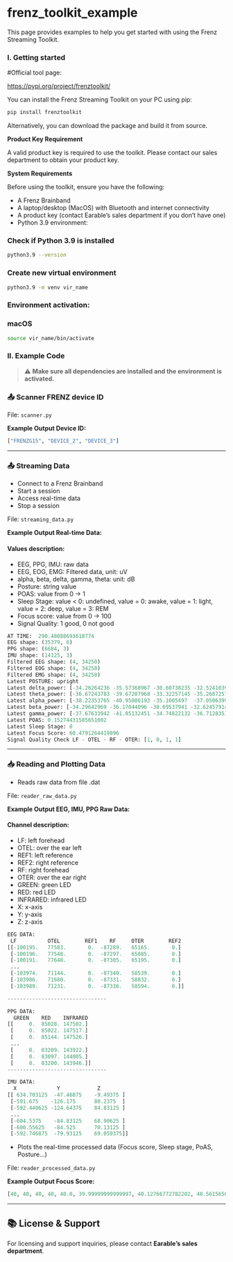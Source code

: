 # frenz_toolkit_example
This page provides examples to help you get started with using the Frenz Streaming Toolkit.

### **I. Getting started**

#Official tool page:

https://pypi.org/project/frenztoolkit/

You can install the Frenz Streaming Toolkit on your PC using pip:

```bash
pip install frenztoolkit
```

Alternatively, you can download the package and build it from source.

**Product Key Requirement**

A valid product key is required to use the toolkit. Please contact our sales department to obtain your product key.

**System Requirements**

Before using the toolkit, ensure you have the following:

- A Frenz Brainband
- A laptop/desktop (MacOS) with Bluetooth and internet connectivity
- A product key (contact Earable’s sales department if you don’t have one)
- Python 3.9 environment:
### Check if Python 3.9 is installed
```bash
python3.9 --version
```
### Create new virtual environment
```bash
python3.9 -m venv vir_name
```
### Environment activation:
### macOS
```bash
source vir_name/bin/activate  
```
### **II. Example Code**

> ⚠️ **Make sure all dependencies are installed and the environment is activated.**

### 📤 Scanner FRENZ device ID

File: `scanner.py`

**Example Output Device ID:**

```python
["FRENZG15", "DEVICE_2", "DEVICE_3"]
```
---

### 📤 Streaming Data

- Connect to a Frenz Brainband
- Start a session
- Access real-time data
- Stop a session

File: `streaming_data.py`

**Example Output Real-time Data:**
#### Values description:
- EEG, PPG, IMU: raw data
- EEG, EOG, EMG: Filtered data, unit: uV
- alpha, beta, delta, gamma, theta: unit: dB
- Posture: string value
- POAS: value from 0 -> 1
- Sleep Stage: value < 0: undefined, value = 0: awake, value = 1: light, value = 2: deep, value = 3: REM
- Focus score: value from 0 -> 100
- Signal Quality: 1 good, 0 not good

```python
AT TIME:  290.48088693618774
EEG shape: (35379, 6)
PPG shape: (6684, 3)
IMU shape: (14125, 3)
Filtered EEG shape: (4, 34250)
Filtered EOG shape: (4, 34250)
Filtered EMG shape: (4, 34250)
Latest POSTURE: upright
Latest delta_power: [-34.26264236 -35.57368967 -30.60738235 -32.5241039  -33.24195457]
Latest theta_power: [-36.67243783 -39.67207968 -33.32257145 -35.26872573 -36.23395367]
Latest alpha_power: [-38.22353765 -40.95086193 -35.1005497  -37.05063998 -37.83139732]
Latest beta_power: [-34.29642969 -36.17044096 -30.69537941 -32.62457914 -33.4467073 ]
Latest gamma_power: [-37.67633942 -41.05132451 -34.74822132 -36.71283511 -37.54718009]
Latest POAS: 0.15274431585651002
Latest Sleep Stage: 0
Latest Focus Score: 60.4791264419096
Signal Quality Check LF - OTEL - RF - OTER: [1, 0, 1, 1]
```
---

### 📥 Reading and Plotting Data

- Reads raw data from file .dat

File: `reader_raw_data.py`

**Example Output EEG, IMU, PPG Raw Data:**

#### Channel description:
- LF: left forehead
- OTEL: over the ear left
- REF1: left reference
- REF2: right reference
- RF: right forehead
- OTER: over the ear right
- GREEN: green LED
- RED: red LED
- INFRARED: infrared LED
- X: x-axis
- Y: y-axis
- Z: z-axis

```python
EEG DATA:
 LF          OTEL        REF1    RF     OTER        REF2
[[-100195.   77583.       0.  -87289.   65165.       0.]
 [-100196.   77548.       0.  -87297.   65085.       0.]
 [-100191.   77648.       0.  -87305.   65195.       0.]
 ...
 [-103974.   71144.       0.  -87340.   58539.       0.]
 [-103986.   71680.       0.  -87331.   58832.       0.]
 [-103989.   71231.       0.  -87336.   58594.       0.]]

--------------------------------

PPG DATA:
  GREEN    RED    INFRARED
[[     0.  85028. 147502.]
 [     0.  85022. 147517.]
 [     0.  85144. 147526.]
 ...
 [     0.  83209. 143922.]
 [     0.  83097. 144005.]
 [     0.  83200. 143946.]]
--------------------------------

IMU DATA:
  X             Y            Z
[[ 634.703125  -47.46875    -9.49375 ]
 [-591.675    -126.175      80.2375  ]
 [-592.440625 -124.64375    84.83125 ]
 ...
 [-604.5375    -84.83125    68.90625 ]
 [-600.55625   -84.525      70.13125 ]
 [-592.746875  -79.93125    69.059375]]
```


- Plots the real-time processed data (Focus score, Sleep stage, PoAS, Posture...)

File: `reader_processed_data.py`

**Example Output Focus Score:**

```python
[40, 40, 40, 40, 40.0, 39.99999999999997, 40.12766772782202, 40.561565017143344, 41.4082156256315, 43.10299038990237, 45.472087116573455, 48.74391187090239, 52.24061530716966, 55.60602305133689, 58.679040962640684, 62.18110934363549, 65.14715231299175, 68.02080813392078, 70.90584790357892, 73.55213246059323, 75.15588285140683, 76.47206224616545, 77.60785020893118, 78.4955176672901, 78.62229982451035, 78.3885666852457, 77.4115503825933, 75.75179777982981, 73.66542059721976, 71.96536767124985, 70.48599527626322, 69.74081135506184, 69.69574827772887, 69.67955939998745, 69.47138500905257, 68.6731180879701, 66.83801060478645, 63.92612785317225, 60.222929411120354, 56.08215648747377, 52.01314753099665, 48.36627998286406, 45.060605588479476, 42.25080500048814, 39.8846423996156, 37.90671187849681, 36.51019137239177, 36.09388113475098, 37.0245762557948, 39.34660640670969, 42.75964145377674, 46.576742345145156, 49.96553650773667, 52.2702299218743, 53.47123615744823, 54.10436210964932, 54.96046849984769, 56.884750140896244, 59.543829922368104, 62.012692934353524, 64.49350372598443, 66.61720332706498, 67.87778789873232, 68.41556392091044, 68.68703561203017]
```
---

## 📚 License & Support

For licensing and support inquiries, please contact **Earable’s sales department**.
